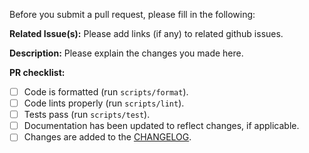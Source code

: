 Before you submit a pull request, please fill in the following:

**Related Issue(s):**
Please add links (if any) to related github issues.

**Description:**
Please explain the changes you made here.

**PR checklist:**

- [ ] Code is formatted (run `scripts/format`).
- [ ] Code lints properly (run `scripts/lint`).
- [ ] Tests pass (run `scripts/test`).
- [ ] Documentation has been updated to reflect changes, if applicable.
- [ ] Changes are added to the [CHANGELOG](../CHANGELOG.md).
